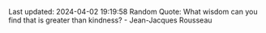 Last updated: 2024-04-02 19:19:58
Random Quote: What wisdom can you find that is greater than kindness? - Jean-Jacques Rousseau